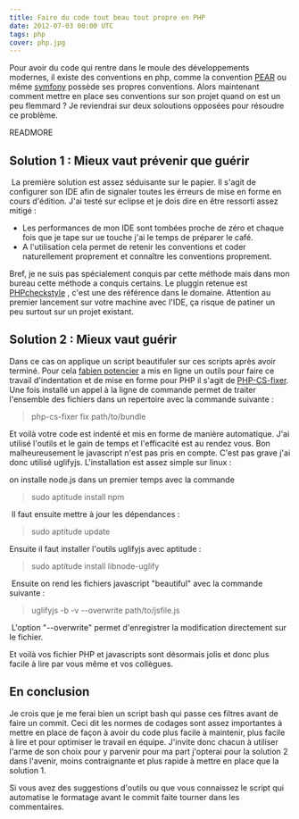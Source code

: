 ```yaml
---
title: Faire du code tout beau tout propre en PHP
date: 2012-07-03 00:00 UTC
tags: php
cover: php.jpg
---
```


Pour avoir du code qui rentre dans le moule des développements modernes,
il existe des conventions en php, comme la convention
[PEAR](http://pear.php.net/manual/fr/standards.php) ou même
[symfony](http://symfony.com/doc/current/contributing/code/standards.html)
possède ses propres conventions. Alors maintenant comment mettre en
place ses conventions sur son projet quand on est un peu flemmard ? Je
reviendrai sur deux soloutions opposées pour résoudre ce problème.

READMORE

## Solution 1 : Mieux vaut prévenir que guérir

 La première solution est assez séduisante sur le papier. Il s'agit de
configurer son IDE afin de signaler toutes les érreurs de mise en forme
en cours d'édition. J'ai testé sur eclipse et je dois dire en être
ressorti assez mitigé : 

-   Les performances de mon IDE sont tombées proche de zéro et chaque
    fois que je tape sur ue touche j'ai le temps de préparer le café. 
-   A l'utilisation cela permet de retenir les conventions et coder
    naturellement proprement et connaître les conventions proprement. 

Bref, je ne suis pas spécialement conquis par cette méthode mais dans
mon bureau cette méthode a conquis certains. Le pluggin retenue est
[PHPcheckstyle](http://code.google.com/p/phpcheckstyle/) , c'est une des
référence dans le domaine. Attention au premier lancement sur votre
machine avec l'IDE, ça risque de patiner un peu surtout sur un projet
existant. 

## Solution 2 : Mieux vaut guérir

Dans ce cas on applique un script beautifuler sur ces scripts après
avoir terminé. Pour cela [fabien potencier](https://github.com/fabpot) a
mis en ligne un outils pour faire ce travail d'indentation et de mise en
forme pour PHP il s'agit de
[PHP-CS-fixer](https://github.com/fabpot/PHP-CS-Fixer). Une fois
installé un appel à la ligne de commande permet de traiter l'ensemble
des fichiers dans un repertoire avec la commande suivante : 

> php-cs-fixer fix path/to/bundle

Et voilà votre code est indenté et mis en forme de manière automatique.
J'ai utilisé l'outils et le gain de temps et l'efficacité est au rendez
vous. Bon malheureusement le javascript n'est pas pris en compte. C'est
pas grave j'ai donc utilisé uglifyjs. L'installation est assez simple
sur linux :

on installe node.js dans un premier temps avec la commande 

> sudo aptitude install npm

 Il faut ensuite mettre à jour les dépendances : 

> sudo aptitude update

Ensuite il faut installer l'outils uglifyjs avec aptitude : 

> sudo aptitude install libnode-uglify

 Ensuite on rend les fichiers javascript "beautiful" avec la commande
suivante : 

> uglifyjs -b -v --overwrite path/to/jsfile.js

 L'option "--overwrite" permet d'enregistrer la modification directement
sur le fichier. 

Et voilà vos fichier PHP et javascripts sont désormais jolis et donc
plus facile à lire par vous même et vos collègues. 

## En conclusion

Je crois que je me ferai bien un script bash qui passe ces filtres avant
de faire un commit. Ceci dit les normes de codages sont assez
importantes à mettre en place de façon à avoir du code plus facile à
maintenir, plus facile à lire et pour optimiser le travail en équipe.
J'invite donc chacun à utiliser l'arme de son choix pour y parvenir pour
ma part j'opterai pour la solution 2 dans l'avenir, moins contraignante
et plus rapide à mettre en place que la solution 1. 

Si vous avez des suggestions d'outils ou que vous connaissez le script
qui automatise le formatage avant le commit faite tourner dans les
commentaires. 